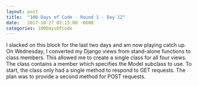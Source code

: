 ```yaml
---
layout: post
title:  "100 Days of Code - Round 1 - Day 12"
date:   2017-10-27 02:15:00 -0600
categories: 100DaysOfCode
---
```


I slacked on this block for the last two days and am now playing catch up. On Wednesday, I converted my Django views from stand-alone functions to class members. This allowed me to create a single class for all four views. The class contains a member which specifies the Model subclass to use. To start, the class only had a single method to respond to GET requests. The plan was to provide a second method for POST requests.
